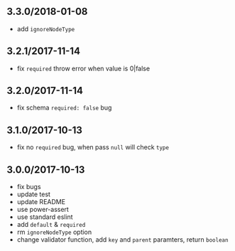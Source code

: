 ## 3.3.0/2018-01-08

- add `ignoreNodeType`

## 3.2.1/2017-11-14

- fix `required` throw error when value is 0|false

## 3.2.0/2017-11-14

- fix schema `required: false` bug

## 3.1.0/2017-10-13

- fix no `required` bug, when pass `null` will check `type`

## 3.0.0/2017-10-13

- fix bugs
- update test
- update README
- use power-assert
- use standard eslint
- add `default` & `required`
- rm `ignoreNodeType` option
- change validator function, add `key` and `parent` paramters, return `boolean`
